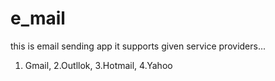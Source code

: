 # e_mail
this is email sending app
it supports given service providers...
1. Gmail,
2.Outllok,
3.Hotmail,
4.Yahoo
